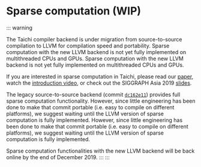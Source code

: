 # Sparse computation (WIP)

::: warning

The Taichi compiler backend is under migration from source-to-source compilation to LLVM for compilation speed and portability. Sparse computation with the new LLVM backend is not yet fully implemented on multithreaded CPUs and GPUs. Sparse computation with the new LLVM backend is not yet fully implemented on multithreaded CPUs and GPUs.

If you are interested in sparse computation in Taichi, please read our [paper](http://taichi.graphics/wp-content/uploads/2019/09/taichi_lang.pdf), watch the [introduction video](https://www.youtube.com/watch?v=wKw8LMF3Djo), or check out the SIGGRAPH Asia 2019 [slides](http://taichi.graphics/wp-content/uploads/2019/12/taichi_slides.pdf).

The legacy source-to-source backend (commit [`dc162e11`](https://github.com/taichi-dev/taichi/tree/dc162e11)) provides full sparse computation functionality. However, since little engineering has been done to make that commit portable (i.e. easy to compile on different platforms), we suggest waiting until the LLVM version of sparse computation is fully implemented. However, since little engineering has been done to make that commit portable (i.e. easy to compile on different platforms), we suggest waiting until the LLVM version of sparse computation is fully implemented.

Sparse computation functionalities with the new LLVM backend will be back online by the end of December 2019. :::
:::
